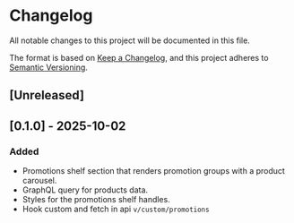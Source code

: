 # Changelog

All notable changes to this project will be documented in this file.

The format is based on [Keep a Changelog](https://keepachangelog.com/en/1.0.0/),
and this project adheres to [Semantic Versioning](https://semver.org/spec/v2.0.0.html).

## [Unreleased]

## [0.1.0] - 2025-10-02

### Added

- Promotions shelf section that renders promotion groups with a product carousel.
- GraphQL query for products data.
- Styles for the promotions shelf handles.
- Hook custom and fetch in api `v/custom/promotions`
